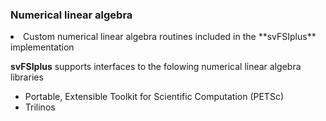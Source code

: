 
### Numerical linear algebra

 <li> Custom numerical linear algebra routines included in the **svFSIplus** implementation </li>

**svFSIplus** supports interfaces to the folowing numerical linear algebra libraries  

<ul>
 <li> Portable, Extensible Toolkit for Scientific Computation (PETSc) 
 <li> Trilinos </li>
</ul>


